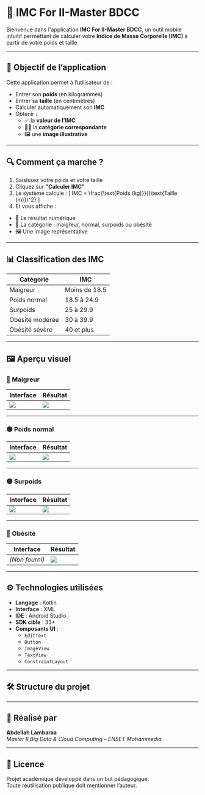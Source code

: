 # 📱 IMC For II-Master BDCC

Bienvenue dans l'application **IMC For II-Master BDCC**, un outil mobile intuitif permettant de calculer votre **Indice de Masse Corporelle (IMC)** à partir de votre poids et taille.

---

## 🧠 Objectif de l’application

Cette application permet à l’utilisateur de :

- Entrer son **poids** (en kilogrammes)
- Entrer sa **taille** (en centimètres)
- Calculer automatiquement son **IMC**
- Obtenir :
  - ✅ la **valeur de l’IMC**
  - 🧍‍♂️ la **catégorie correspondante**
  - 🖼️ une **image illustrative**

---

## 🔍 Comment ça marche ?

1. Saisissez votre poids et votre taille
2. Cliquez sur **"Calculer IMC"**
3. Le système calcule :
   \[
   IMC = \frac{\text{Poids (kg)}}{(\text{Taille (m)})^2}
   \]
4. Et vous affiche :
  - 🎯 Le résultat numérique
  - 👤 La catégorie : maigreur, normal, surpoids ou obésité
  - 🖼️ Une image représentative

---

## 📊 Classification des IMC

| Catégorie         | IMC                  |
|-------------------|----------------------|
| Maigreur          | Moins de 18.5        |
| Poids normal      | 18.5 à 24.9          |
| Surpoids          | 25 à 29.9            |
| Obésité modérée   | 30 à 39.9            |
| Obésité sévère    | 40 et plus           |

---

## 🖼️ Aperçu visuel

### 🔹 Maigreur

| Interface | Résultat |
|-----------|----------|
| ![](./captures/maigreurScrenn.png) | ![](./captures/maigre1.png) |

---

### 🟢 Poids normal

| Interface | Résultat |
|-----------|----------|
| ![](./captures/normalSc.png) | ![](./captures/normal1.png) |

---

### 🟡 Surpoids

| Interface | Résultat |
|-----------|----------|
| ![](./captures/surpoidSc.png) | ![](./captures/surpoid1.png) |

---

### 🔴 Obésité

| Interface | Résultat |
|-----------|----------|
| *(Non fourni)* | ![](./captures/obesite1.png) |
---

## ⚙️ Technologies utilisées

- **Langage** : Kotlin
- **Interface** : XML
- **IDE** : Android Studio
- **SDK cible** : 33+
- **Composants UI** :
  - `EditText`
  - `Button`
  - `ImageView`
  - `TextView`
  - `ConstraintLayout`

---

## 🛠 Structure du projet
---

## 👤 Réalisé par

**Abdellah Lambaraa**  
_Master II Big Data & Cloud Computing – ENSET Mohammedia_

---

## 📄 Licence

Projet académique développé dans un but pédagogique.  
Toute réutilisation publique doit mentionner l’auteur.